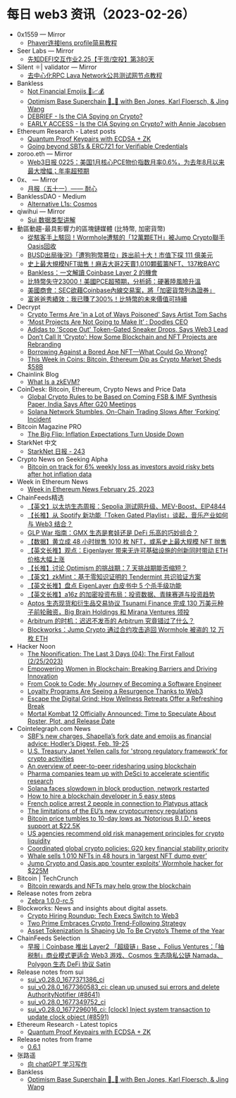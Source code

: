 # 每日 web3 资讯（2023-02-26）

- 0x1559 — Mirror
  - [Phaver连接lens profile简易教程](https://mirror.xyz/xch168.eth/kXnrvFUdbRhWOTA3ycmq2BeKYQNcMrUvmuxT-aKIaxI)
- Seer Labs — Mirror
  - [先知DEFI交互作业2.25【干货/空投】第380天](https://mirror.xyz/seerlabs.eth/I8x7xD2bvLPdjgPcsf9vD37RS_qWRo_WosC3GZJLqJY)
- Silent ⚛| validator — Mirror
  - [去中心化RPC Lava Network公共测试网节点教程](https://mirror.xyz/exploring.eth/3Qx56eg6ZTqEOkGSDP0HQ5VhUMgR5_bPGksBBMf9KXY)
- Bankless
  - [Not Financial Emojis 🚀📈💰](https://newsletter.banklesshq.com/p/not-financial-emojis)
  - [Optimism Base Superchain 🔵_🔴 with Ben Jones, Karl Floersch, & Jing Wang](https://shows.banklesshq.com/p/optimism-base-superchain-_-with-ben)
  - [DEBRIEF - Is the CIA Spying on Crypto?](https://shows.banklesshq.com/p/annie-jacobsen-debrief)
  - [EARLY ACCESS - Is the CIA Spying on Crypto? with Annie Jacobsen](https://shows.banklesshq.com/p/early-access-is-the-cia-spying-on)
- Ethereum Research - Latest posts
  - [Quantum Proof Keypairs with ECDSA + ZK](https://ethresear.ch/t/quantum-proof-keypairs-with-ecdsa-zk/14901/1)
  - [Going beyond SBTs & ERC721 for Verifiable Credentials](https://ethresear.ch/t/going-beyond-sbts-erc721-for-verifiable-credentials/14789/2)
- zoroo.eth — Mirror
  - [Web3日报 0225：美国1月核心PCE物价指数月率0.6%，为去年8月以来最大增幅；年率超预期](https://mirror.xyz/zoroo.eth/geTur1kDTi-cxf5_WNwbwqHIRMF2iWBzAVeofD-Y9l4)
- 0x、 — Mirror
  - [月报（五十一）—— 耐心](https://mirror.xyz/godblesschinacapital.eth/OXu4mHazWMqwH3qGo7UpvLGKwfA1rXA3Up3BAG0VrUE)
- BanklessDAO - Medium
  - [Alternative L1s: Cosmos](https://medium.com/bankless-dao/alternative-l1s-cosmos-f05cc57c80c2?source=rss----2e8b6adb479c---4)
- qiwihui — Mirror
  - [Sui 数据类型讲解](https://mirror.xyz/qiwihui.eth/Op1faouGyLcuqlXta6k7RvcAb0P4RJx2kem-nIB6Oys)
- 動區動趨-最具影響力的區塊鏈媒體 (比特幣, 加密貨幣)
  - [從駭客手上駭回！Wormhole遭駭的「12萬顆ETH」被Jump Crypto聯手Oasis回收](https://www.blocktempo.com/jump-crypto-counter-exploited-the-wormhole-hacker-140m/)
  - [BUSD出局後況》「遭狗狗幣篡位」跌出前十大！市值下探 111 億美元](https://www.blocktempo.com/busd-falls-out-of-top-10-cryptocurrencies-by-market-capitalization/)
  - [史上最大規模NFT拋售！麻吉大哥2天賣1,010顆藍籌NFT、137枚BAYC](https://www.blocktempo.com/nansen-says-machi-sells-1010-nfts-in-48-hours-in-largest-nft-dump-ever/)
  - [Bankless：一文解讀 Coinbase Layer 2 的機會](https://www.blocktempo.com/bankless-unpacking-the-coinbase-l2-opportunity/)
  - [比特幣失守23000！美國PCE超預期，分析師：硬著陸風險升溫](https://www.blocktempo.com/u-s-pce-index-falls-short-of-expectations/)
  - [美國商會：SEC欲藉Coinbase內線交易案，將「加密貨幣列為證券」](https://www.blocktempo.com/sec-using-coinbase-insider-trading-case-to-define-some-tokens-as-securities/)
  - [富爸爸秀績效：我已賺了300%！比特幣的未來價值可持續](https://www.blocktempo.com/robert-kiyosaki-said-his-bitcoin-investment-hit-a-300-increase/)
- Decrypt
  - [Crypto Terms Are 'in a Lot of Ways Poisoned' Says Artist Tom Sachs](https://decrypt.co/122180/crypto-terms-are-lot-of-ways-poisoned-says-artist-tom-sachs)
  - [‘Most Projects Are Not Going to Make It’ : Doodles CEO](https://decrypt.co/122179/most-projects-are-not-going-make-doodles-ceo)
  - [Adidas to 'Scope Out' Token-Gated Sneaker Drops, Says Web3 Lead](https://decrypt.co/122168/adidas-scope-out-token-gated-sneaker-drops-says-web3-lead)
  - [Don’t Call It ‘Crypto’: How Some Blockchain and NFT Projects are Rebranding](https://decrypt.co/121597/dont-call-it-crypto-how-some-blockchain-and-nft-projects-are-rebranding)
  - [Borrowing Against a Bored Ape NFT—What Could Go Wrong?](https://decrypt.co/122159/borrowing-against-bored-ape-nft-what-could-go-wrong)
  - [This Week in Coins: Bitcoin, Ethereum Dip as Crypto Market Sheds $58B](https://decrypt.co/122158/this-week-in-coins-bitcoin-ethereum-dip-crypto-market-sheds-58b)
- Chainlink Blog
  - [What Is a zkEVM?](https://blog.chain.link/zkevm/)
- CoinDesk: Bitcoin, Ethereum, Crypto News and Price Data
  - [Global Crypto Rules to be Based on Coming FSB & IMF Synthesis Paper, India Says After G20 Meetings](https://www.coindesk.com/policy/2023/02/25/global-crypto-rules-to-be-based-on-coming-fsb-imf-synthesis-paper-india-announces-after-g20-meetings/?utm_medium=referral&utm_source=rss&utm_campaign=headlines)
  - [Solana Network Stumbles, On-Chain Trading Slows After ‘Forking’ Incident](https://www.coindesk.com/tech/2023/02/25/solana-networks-transaction-processing-craters-after-forking-event/?utm_medium=referral&utm_source=rss&utm_campaign=headlines)
- Bitcoin Magazine PRO
  - [The Big Flip: Inflation Expectations Turn Upside Down](https://bmpro.substack.com/p/the-big-flip-misplaced-inflation-expectations)
- StarkNet 中文
  - [StarkNet 日报 - 243](https://starknetzh.substack.com/p/starknet-243)
- Crypto News on Seeking Alpha
  - [Bitcoin on track for 6% weekly loss as investors avoid risky bets after hot inflation data](https://seekingalpha.com/news/3940914-bitcoin-on-track-for-6-weekly-loss-as-investors-avoid-risky-bets-after-hot-inflation-data?utm_source=feed_news_crypto&utm_medium=referral)
- Week in Ethereum News
  - [Week in Ethereum News  February 25, 2023](https://weekinethereumnews.com/week-in-ethereum-news-february-25-2023/)
- ChainFeeds精选
  - [【英文】以太坊生态周报：Sepolia 测试网升级、MEV-Boost、EIP4844](https://weekinethereumnews.com/week-in-ethereum-news-february-25-2023/)
  - [【长推】从 Spotify 新功能「Token Gated Playlist」谈起，音乐产业如何与 Web3 结合？](https://twitter.com/starzqeth/status/1629094247680086016)
  - [GLP War 指南：GMX 生态是套娃还是 DeFi 乐高的巧妙组合？](https://bixinventures.medium.com/glp-war%E6%8C%87%E5%8D%97-gmx%E7%94%9F%E6%80%81%E6%98%AF%E5%A5%97%E5%A8%83%E8%BF%98%E6%98%AFdefi%E4%B9%90%E9%AB%98%E7%9A%84%E5%B7%A7%E5%A6%99%E7%BB%84%E5%90%88-b0a619e050ee)
  - [【数据】黄立成 48 小时抛售 1010 枚 NFT，或系史上最大规模 NFT 抛售](https://twitter.com/blockanalia/status/1629238583297990658)
  - [【英文长推】观点：Eigenlayer 带来无许可基础设施的创新同时带动 ETH 价格大幅上涨](https://twitter.com/defi_cheetah/status/1629348137784709120)
  - [【长推】讨论 Optimism 的挑战期：7 天挑战期能否缩短？](https://twitter.com/y_cryptoanalyst/status/1629127777017532416)
  - [【英文】zkMint：基于零知识证明的 Tendermint 共识验证方案](https://polymerlabs.medium.com/zkmint-the-first-zk-friendly-tendermint-consensus-engine-116000b9d4f9)
  - [【英文长推】盘点 EigenLayer 白皮书中 5 个杀手级功能](https://twitter.com/0xjoxes/status/1628927423147376640)
  - [【英文长推】a16z 的加密投资布局：投资数据、青睐赛道与投资趋势](https://twitter.com/CryptoKoryo/status/1629141685136510981)
  - [Aptos 生态现货和衍生品交易协议 Tsunami Finance 完成 130 万美元种子前轮融资，Big Brain Holdings 和 Mirana Ventures 领投](https://www.gizmotimes.com/blockchain/tsunami-finance-pre-seed-funding/45558)
  - [Arbitrum 的时机：迟迟不发币的 Arbitrum 究竟错过了什么？](https://mirror.xyz/0xC36051E2bb2128c18B6E16e5013355A7D950b3F5/NaooJF4eaRD2-0rfJinmjb2bMoGkHID0kXNImahdqW8)
  - [Blockworks：Jump Crypto 通过合约攻击追回 Wormhole 被盗的 12 万枚 ETH](https://blockworks.co/news/jump-crypto-wormhole-hack-recovery)
- Hacker Noon
  - [The Noonification: The Last 3 Days (04): The First Fallout (2/25/2023)](https://hackernoon.com/2-25-2023-noonification?source=rss)
  - [Empowering Women in Blockchain: Breaking Barriers and Driving Innovation](https://hackernoon.com/empowering-women-in-blockchain-breaking-barriers-and-driving-innovation?source=rss)
  - [From Cook to Code: My Journey of Becoming a Software Engineer](https://hackernoon.com/from-cook-to-code-my-journey-of-becoming-a-software-engineer?source=rss)
  - [Loyalty Programs Are Seeing a Resurgence Thanks to Web3](https://hackernoon.com/loyalty-programs-are-seeing-a-resurgence-thanks-to-web3?source=rss)
  - [Escape the Digital Grind: How Wellness Retreats Offer a Refreshing Break](https://hackernoon.com/escape-the-digital-grind-how-wellness-retreats-offer-a-refreshing-break?source=rss)
  - [Mortal Kombat 12 Officially Announced: Time to Speculate About Roster, Plot, and Release Date](https://hackernoon.com/mortal-kombat-12-officially-announced-time-to-speculate-about-roster-plot-and-release-date?source=rss)
- Cointelegraph.com News
  - [SBF’s new charges, Shapella’s fork date and emojis as financial advice: Hodler’s Digest, Feb. 19-25](https://cointelegraph.com/magazine/sbfs-new-charges-shapellas-fork-date-and-emojis-financial-advice-hodlers-digest-feb-19-25/)
  - [U.S. Treasury Janet Yellen calls for 'strong regulatory framework' for crypto activities](https://cointelegraph.com/news/u-s-treasury-janet-yellen-calls-for-strong-regulatory-framework-for-crypto-activities)
  - [An overview of peer-to-peer ridesharing using blockchain](https://cointelegraph.com/explained/an-overview-of-peer-to-peer-ridesharing-using-blockchain)
  - [Pharma companies team up with DeSci to accelerate scientific research](https://cointelegraph.com/news/pharma-companies-team-up-with-desci-to-accelerate-scientific-research)
  - [Solana faces slowdown in block production, network restarted](https://cointelegraph.com/news/solana-faces-slowdown-in-block-production-network-restarted)
  - [How to hire a blockchain developer in 5 easy steps](https://cointelegraph.com/news/how-to-hire-a-blockchain-developer-in-5-easy-steps)
  - [French police arrest 2 people in connection to Platypus attack](https://cointelegraph.com/news/french-police-arrest-2-people-in-connection-to-platypus-attack)
  - [The limitations of the EU’s new cryptocurrency regulations](https://cointelegraph.com/news/the-limitations-of-the-eu-s-new-cryptocurrency-regulations)
  - [Bitcoin price tumbles to 10-day lows as ‘Notorious B.I.D.’ keeps support at $22.5K](https://cointelegraph.com/news/bitcoin-price-tumbles-to-10-day-lows-as-notorious-b-i-d-keeps-support-at-22-5k)
  - [US agencies recommend old risk management principles for crypto liquidity](https://cointelegraph.com/news/us-agencies-recommend-old-risk-management-principles-for-crypto-liquidity)
  - [Coordinated global crypto policies: G20 key financial stability priority](https://cointelegraph.com/news/coordinated-global-crypto-policies-g20-key-financial-stability-priority)
  - [Whale sells 1,010 NFTs in 48 hours in ‘largest NFT dump ever’](https://cointelegraph.com/news/whale-sells-1-010-nfts-in-48-hours-in-largest-nft-dump-ever)
  - [Jump Crypto and Oasis.app ‘counter exploits’ Wormhole hacker for $225M](https://cointelegraph.com/news/jump-crypto-oasis-app-counter-exploits-wormhole-hacker-for-225m)
- Bitcoin | TechCrunch
  - [Bitcoin rewards and NFTs may help grow the blockchain](https://techcrunch.com/2023/02/25/bitcoin-rewards-and-nfts-may-help-grow-the-blockchain/)
- Release notes from zebra
  - [Zebra 1.0.0-rc.5](https://github.com/ZcashFoundation/zebra/releases/tag/v1.0.0-rc.5)
- Blockworks: News and insights about digital assets.
  - [Crypto Hiring Roundup: Tech Execs Switch to Web3](https://blockworks.co/news/crypto-hiring-tech-web3)
  - [Two Prime Embraces Crypto Trend-Following Strategy](https://blockworks.co/news/two-prime-trend-following-crypto)
  - [Asset Tokenization Is Shaping Up To Be Crypto’s Theme of the Year](https://blockworks.co/news/2023-year-of-asset-tokenization)
- ChainFeeds Selection
  - [早报｜Coinbase 推出 Layer2 「超级链」Base 、Folius Ventures：「抽税制」商业模式更适合 Web3 游戏、Cosmos 生态隐私公链 Namada、Polygon 生态 DeFi 协议 Satin](https://chainfeeds.substack.com/p/coinbase-layer2-base-folius-ventures)
- Release notes from sui
  - [sui_v0.28.0_1677371386_ci](https://github.com/MystenLabs/sui/releases/tag/sui_v0.28.0_1677371386_ci)
  - [sui_v0.28.0_1677360583_ci: clean up unused sui errors and delete AuthorityNotifier (#8641)](https://github.com/MystenLabs/sui/releases/tag/sui_v0.28.0_1677360583_ci)
  - [sui_v0.28.0_1677349752_ci](https://github.com/MystenLabs/sui/releases/tag/sui_v0.28.0_1677349752_ci)
  - [sui_v0.28.0_1677296016_ci: [clock] Inject system transaction to update clock object (#8591)](https://github.com/MystenLabs/sui/releases/tag/sui_v0.28.0_1677296016_ci)
- Ethereum Research - Latest topics
  - [Quantum Proof Keypairs with ECDSA + ZK](https://ethresear.ch/t/quantum-proof-keypairs-with-ecdsa-zk/14901)
- Release notes from frame
  - [0.6.1](https://github.com/floating/frame/releases/tag/v0.6.1)
- 张路遥
  - [向 chatGPT 学习写作](https://zhangluyao.com/blog/learn_writing_with_chatgpt/)
- Bankless
  - [Optimism Base Superchain 🔵_🔴 with Ben Jones, Karl Floersch, & Jing Wang](http://sites.libsyn.com/247424/optimism-base-superchain-_-with-ben-jones-karl-floersch-jing-wang)
